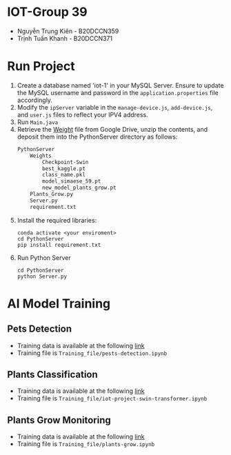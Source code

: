 # IOT-Group 39
- Nguyễn Trung Kiên - B20DCCN359 
- Trịnh Tuấn Khanh - B20DCCN371
# Run Project
1. Create a database named 'iot-1' in your MySQL Server. Ensure to update the MySQL username and password in the `application.properties` file accordingly.
2. Modify the `ipServer` variable in the `manage-device.js`, `add-device.js`, and `user.js` files to reflect your IPV4 address.
3. Run `Main.java`
4. Retrieve the [Weight](https://drive.google.com/file/d/1tBKcUIYnt359pCh4K17tSwWfGAVvfeA1/view?usp=drive_link) file from Google Drive, unzip the contents, and deposit them into the PythonServer directory as follows:
    ```bash 
   PythonServer
        Weights
            Checkpoint-Swin
            best_kaggle.pt
            class_name.pkl
            model_simaese_59.pt
            new_model_plants_grow.pt
        Plants_Grow.py
        Server.py
        requirement.txt
   ```
5. Install the required libraries:
   ```commandline
   conda activate <your enviroment>
   cd PythonServer
   pip install requirement.txt
   ```
6. Run Python Server
   ```commandline
   cd PythonServer 
   python Server.py
   ```
# AI Model Training
## Pets Detection
- Training data is available at the following [link](https://universe.roboflow.com/ptit-2htcv/plants-pets-detection/browse?queryText=class%3A200&pageSize=50&startingIndex=0&browseQuery=true)
- Training file is `Training_file/pests-detection.ipynb`
## Plants Classification
- Training data is available at the following [link](https://drive.google.com/file/d/1bDMLxHY5U7oZGbfFgtTtTjbGHUhUN4vN/view?usp=drive_link)
- Training file is `Training_file/iot-project-swin-transformer.ipynb`
## Plants Grow Monitoring
- Training data is available at the following [link](https://drive.google.com/file/d/14hg_XmTXlsegH0x5_eYoudUQeG3_gfAI/view?usp=drive_link)
- Training file is `Training_file/plants-grow.ipynb`
